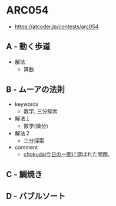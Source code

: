 # ARC054
* https://atcoder.jp/contests/arc054


## A - 動く歩道
* 解法
  - 算数

## B - ムーアの法則
* keywords
  - 数学, 三分探索
* 解法１
  - 数学(微分)
* 解法２
  - 三分探索
* comment
  - [chokudai今日の一問]( https://twitter.com/chokudai/status/1167064023491203072?s=20 )に選ばれた問題。


## C - 鯛焼き


## D - バブルソート

